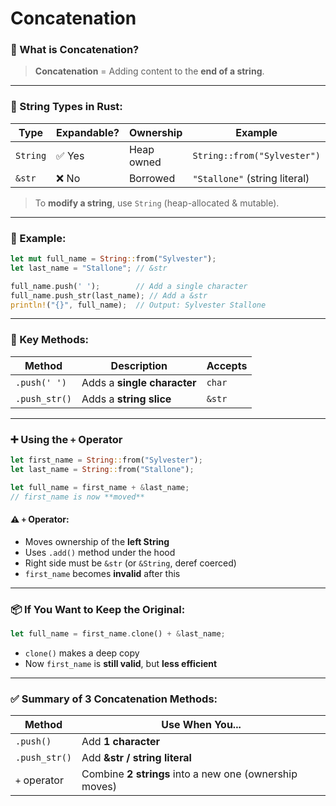 # Concatenation


### 🧠 What is Concatenation?
> **Concatenation** = Adding content to the **end of a string**.

---

### 🧱 String Types in Rust:
| Type        | Expandable? | Ownership | Example         |
|-------------|-------------|-----------|------------------|
| `String`    | ✅ Yes      | Heap owned | `String::from("Sylvester")` |
| `&str`      | ❌ No       | Borrowed   | `"Stallone"` (string literal) |

> To **modify a string**, use `String` (heap-allocated & mutable).

---

### 🧪 Example:
```rust
let mut full_name = String::from("Sylvester");
let last_name = "Stallone"; // &str

full_name.push(' ');        // Add a single character
full_name.push_str(last_name); // Add a &str
println!("{}", full_name);  // Output: Sylvester Stallone
```

---

### 🧩 Key Methods:

| Method       | Description                            | Accepts       |
|--------------|----------------------------------------|---------------|
| `.push(' ')` | Adds a **single character**            | `char`        |
| `.push_str()`| Adds a **string slice**                | `&str`        |

---

### ➕ Using the `+` Operator
```rust
let first_name = String::from("Sylvester");
let last_name = String::from("Stallone");

let full_name = first_name + &last_name;
// first_name is now **moved**
```

#### ⚠️ `+` Operator:
- Moves ownership of the **left String**
- Uses `.add()` method under the hood
- Right side must be `&str` (or `&String`, deref coerced)
- `first_name` becomes **invalid** after this

---

### 📦 If You Want to Keep the Original:
```rust
let full_name = first_name.clone() + &last_name;
```
- `clone()` makes a deep copy
- Now `first_name` is **still valid**, but **less efficient**

---

### ✅ Summary of 3 Concatenation Methods:
| Method        | Use When You...                        |
|---------------|----------------------------------------|
| `.push()`     | Add **1 character**                    |
| `.push_str()` | Add **&str / string literal**          |
| `+` operator  | Combine **2 strings** into a new one (ownership moves) |
